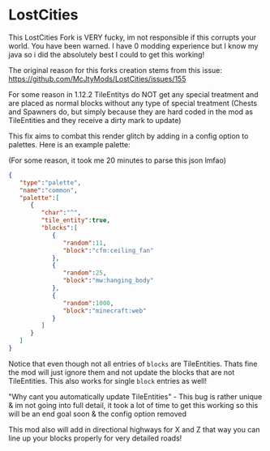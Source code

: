 # LostCities

This LostCities Fork is VERY fucky, im not responsible if this corrupts your world. You have been warned. I have 0 modding experience but I know my java so i did the absolutely best I could to get this working!

The original reason for this forks creation stems from this issue: https://github.com/McJtyMods/LostCities/issues/155

For some reason in 1.12.2 TileEntitys do NOT get any special treatment and are placed as normal blocks without any type of special treatment (Chests and Spawners do, but simply because they are hard coded in the mod as TileEntities and they receive a dirty mark to update)

This fix aims to combat this render glitch by adding in a config option to palettes. Here is an example palette:

(For some reason, it took me 20 minutes to parse this json lmfao)
```json
{
   "type":"palette",
   "name":"common",
   "palette":[
      {
         "char":"^",
         "tile_entity":true,
         "blocks":[
            {
               "random":11,
               "block":"cfm:ceiling_fan"
            },
            {
               "random":25,
               "block":"mw:hanging_body"
            },
            {
               "random":1000,
               "block":"minecraft:web"
            }
         ]
      }
   ]
}
```

Notice that even though not all entries of `blocks` are TileEntities. Thats fine the mod will just ignore them and not update the blocks that are not TileEntities. This also works for single `block` entries as well!

"Why cant you automatically update TileEntities" - This bug is rather unique & im not going into full detail, it took a lot of time to get this working so this will be an end goal soon & the config option removed

This mod also will add in directional highways for X and Z that way you can line up your blocks properly for very detailed roads!